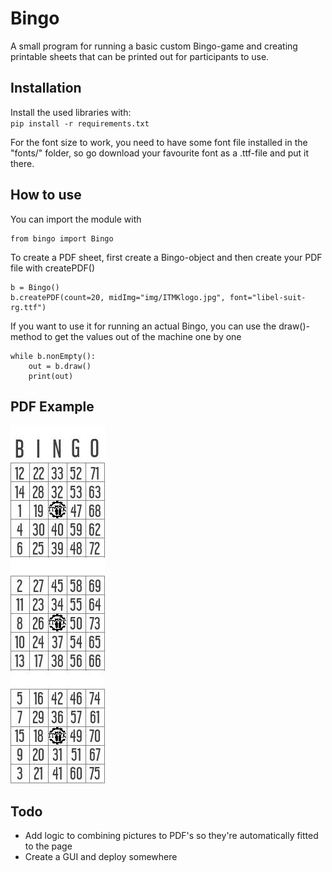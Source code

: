 # Bingo
A small program for running a basic custom Bingo-game and creating printable sheets that can be printed out for participants to use. 

## Installation
Install the used libraries with:   
`pip install -r requirements.txt`

For the font size to work, you need to have some font file installed in the "fonts/" folder, so go download your favourite font as a .ttf-file and put it there.

## How to use

You can import the module with   
~~~
from bingo import Bingo
~~~

To create a PDF sheet, first create a Bingo-object 
and then create your PDF file with createPDF()  
~~~
b = Bingo()  
b.createPDF(count=20, midImg="img/ITMKlogo.jpg", font="libel-suit-rg.ttf")
~~~

If you want to use it for running an actual Bingo, you can use the draw()-method to get the values out of the machine one by one   
~~~
while b.nonEmpty():   
    out = b.draw()   
    print(out)
~~~

## PDF Example
![PDF image](img/example.jpg)


## Todo
- Add logic to combining pictures to PDF's so they're automatically fitted to the page
- Create a GUI and deploy somewhere